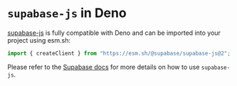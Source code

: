 # `supabase-js` in Deno

[supabase-js](https://supabase.com/docs/reference/javascript/installing#use-at-runtime-in-deno) is fully compatible with Deno and can be imported into your project using esm.sh:

```ts
import { createClient } from "https://esm.sh/@supabase/supabase-js@2";
```

Please refer to the [Supabase docs](https://supabase.com/docs/reference/javascript/installing#use-at-runtime-in-deno) for more details on how to use `supabase-js`.
